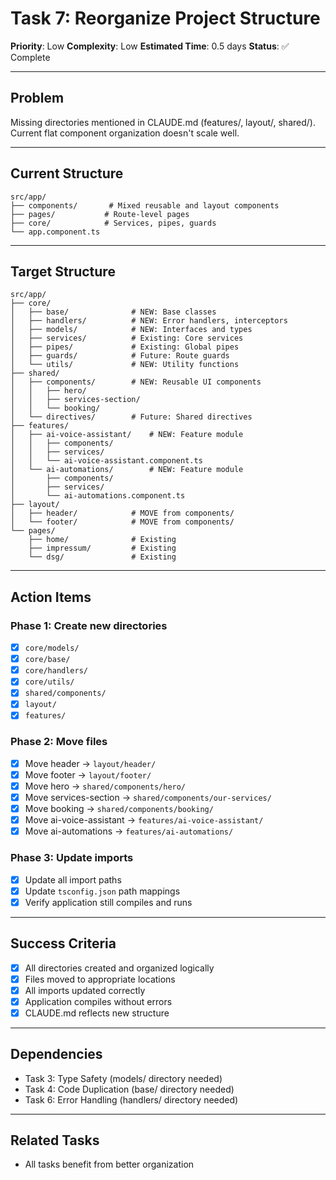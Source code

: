 # Task 7: Reorganize Project Structure

**Priority**: Low
**Complexity**: Low
**Estimated Time**: 0.5 days
**Status**: ✅ Complete

---

## Problem

Missing directories mentioned in CLAUDE.md (features/, layout/, shared/). Current flat component organization doesn't scale well.

---

## Current Structure

```
src/app/
├── components/       # Mixed reusable and layout components
├── pages/           # Route-level pages
├── core/            # Services, pipes, guards
└── app.component.ts
```

---

## Target Structure

```
src/app/
├── core/
│   ├── base/              # NEW: Base classes
│   ├── handlers/          # NEW: Error handlers, interceptors
│   ├── models/            # NEW: Interfaces and types
│   ├── services/          # Existing: Core services
│   ├── pipes/             # Existing: Global pipes
│   ├── guards/            # Future: Route guards
│   └── utils/             # NEW: Utility functions
├── shared/
│   ├── components/        # NEW: Reusable UI components
│   │   ├── hero/
│   │   ├── services-section/
│   │   └── booking/
│   └── directives/        # Future: Shared directives
├── features/
│   ├── ai-voice-assistant/    # NEW: Feature module
│   │   ├── components/
│   │   ├── services/
│   │   └── ai-voice-assistant.component.ts
│   └── ai-automations/        # NEW: Feature module
│       ├── components/
│       ├── services/
│       └── ai-automations.component.ts
├── layout/
│   ├── header/            # MOVE from components/
│   └── footer/            # MOVE from components/
└── pages/
    ├── home/              # Existing
    ├── impressum/         # Existing
    └── dsg/               # Existing
```

---

## Action Items

### Phase 1: Create new directories

- [x] `core/models/`
- [x] `core/base/`
- [x] `core/handlers/`
- [x] `core/utils/`
- [x] `shared/components/`
- [x] `layout/`
- [x] `features/`

### Phase 2: Move files

- [x] Move header → `layout/header/`
- [x] Move footer → `layout/footer/`
- [x] Move hero → `shared/components/hero/`
- [x] Move services-section → `shared/components/our-services/`
- [x] Move booking → `shared/components/booking/`
- [x] Move ai-voice-assistant → `features/ai-voice-assistant/`
- [x] Move ai-automations → `features/ai-automations/`

### Phase 3: Update imports

- [x] Update all import paths
- [x] Update `tsconfig.json` path mappings
- [x] Verify application still compiles and runs

---

## Success Criteria

- [x] All directories created and organized logically
- [x] Files moved to appropriate locations
- [x] All imports updated correctly
- [x] Application compiles without errors
- [x] CLAUDE.md reflects new structure

---

## Dependencies

- Task 3: Type Safety (models/ directory needed)
- Task 4: Code Duplication (base/ directory needed)
- Task 6: Error Handling (handlers/ directory needed)

---

## Related Tasks

- All tasks benefit from better organization
